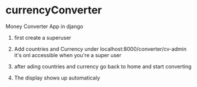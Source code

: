 # currencyConverter
Money Converter App in django

1. first create a superuser

2. Add countries and Currency under localhost:8000/converter/cv-admin
    it's onl accessible when you're a super user

3. after ading countries and currency go back to home and start converting

4. The display shows up automaticaly
